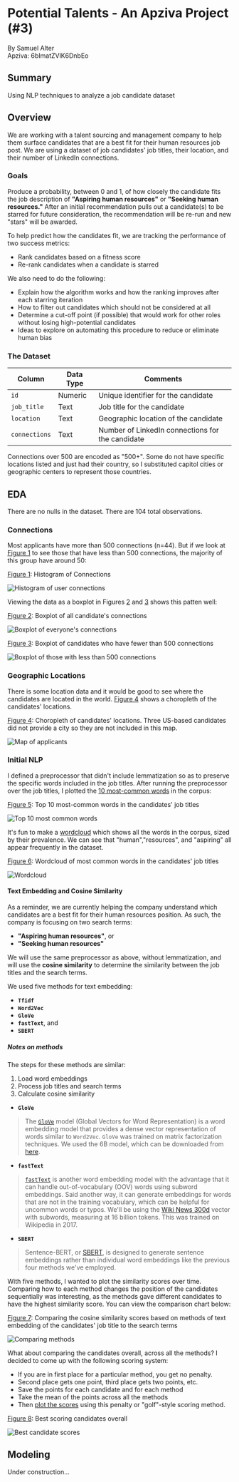 # Potential Talents - An Apziva Project (#3)
By Samuel Alter  
Apziva: 6bImatZVlK6DnbEo

## Summary<a name='summary'></a>

Using NLP techniques to analyze a job candidate dataset

## Overview<a name='overview'></a>

We are working with a talent sourcing and management company to help them surface candidates that are a best fit for their human resources job post. We are using a dataset of job candidates' job titles, their location, and their number of LinkedIn connections.

### Goals<a name='goals'></a>

Produce a probability, between 0 and 1, of how closely the candidate fits the job description of **"Aspiring human resources"** or **"Seeking human resources."** After an initial recommendation pulls out a candidate(s) to be starred for future consideration, the recommendation will be re-run and new "stars" will be awarded.

To help predict how the candidates fit, we are tracking the performance of two success metrics:
* Rank candidates based on a fitness score
* Re-rank candidates when a candidate is starred

We also need to do the following:
* Explain how the algorithm works and how the ranking improves after each starring iteration
* How to filter out candidates which should not be considered at all
* Determine a cut-off point (if possible) that would work for other roles without losing high-potential candidates
* Ideas to explore on automating this procedure to reduce or eliminate human bias

### The Dataset<a name='dataset'></a>

| Column | Data Type | Comments |
|---|---|---|
| `id` | Numeric | Unique identifier for the candidate |
| `job_title` | Text | Job title for the candidate |
| `location` | Text | Geographic location of the candidate |
| `connections` | Text | Number of LinkedIn connections for the candidate |

Connections over 500 are encoded as "500+". Some do not have specific locations listed and just had their country, so I substituted capitol cities or geographic centers to represent those countries.

## EDA <a name='eda'></a>

There are no nulls in the dataset. There are 104 total observations.

### Connections<a name='connections'></a>

Most applicants have more than 500 connections (n=44). But if we look at [Figure 1](#fig1) to see those that have less than 500 connections, the majority of this group have around 50:

[Figure 1](#fig1): Histogram of Connections

![Histogram of user connections](figures/3_histogram_connections.jpg)

Viewing the data as a boxplot in Figures [2](#fig2) and [3](#fig3) shows this patten well:

[Figure 2](#fig2): Boxplot of all candidate's connections

![Boxplot of everyone's connections](figures/3_boxplot_connections.jpg)

[Figure 3](#fig3): Boxplot of candidates who have fewer than 500 connections

![Boxplot of those with less than 500 connections](figures/3_boxplot_no500.jpg)

### Geographic Locations<a name='map'></a>

There is some location data and it would be good to see where the candidates are located in the world. [Figure 4](#fig4) shows a choropleth of the candidates' locations.

[Figure 4](#fig4): Choropleth of candidates' locations. 
Three US-based candidates did not provide a city so they are not included in this map.

![Map of applicants](figures/3_map_choropleth.jpg)

### Initial NLP <a name='nlp-init'></a>

I defined a preprocessor that didn't include lemmatization so as to preserve the specific words included in the job titles. After running the preprocessor over the job titles, I plotted the [10 most-common words](#fig5) in the corpus:

[Figure 5](#fig5): Top 10 most-common words in the candidates' job titles

![Top 10 most common words](figures/3_top10words.jpg)

It's fun to make a [wordcloud](#fig6) which shows all the words in the corpus, sized by their prevalence. We can see that "human","resources", and "aspiring" all appear frequently in the dataset.

[Figure 6](#fig6): Wordcloud of most common words in the candidates' job titles

![Wordcloud](figures/3_wordcloud.jpg)

#### Text Embedding and Cosine Similarity<a name='embedding'></a>

As a reminder, we are currently helping the company understand which candidates are a best fit for their human resources position. As such, the company is focusing on two search terms:  
* **"Aspiring human resources"**, or
* **"Seeking human resources"**

We will use the same preprocessor as above, without lemmatization, and will use the **cosine similarity** to determine the similarity between the job titles and the search terms.

We used five methods for text embedding:  
* **`Tfidf`**
* **`Word2Vec`**
* **`GloVe`**
* **`fastText`**, and
* **`SBERT`**

##### Notes on methods<a name='notes'></a>

The steps for these methods are similar:  
1. Load word embeddings
1. Process job titles and search terms
1. Calculate cosine similarity

* **`GloVe`**
> The [`GloVe`](https://nlp.stanford.edu/projects/glove/) model (Global Vectors for Word Representation) is a word embedding model that provides a dense vector representation of words similar to `Word2Vec`. `GloVe` was trained on matrix factorization techniques.
> We used the 6B model, which can be downloaded from [here](https://nlp.stanford.edu/data/glove.6B.zip).

* **`fastText`**
> [`fastText`](https://fasttext.cc) is another word embedding model with the advantage that it can handle out-of-vocabulary (OOV) words using subword embeddings. Said another way, it can generate embeddings for words that are not in the training vocabulary, which can be helpful for uncommon words or typos.
> We'll be using the [Wiki News 300d](https://dl.fbaipublicfiles.com/fasttext/vectors-english/wiki-news-300d-1M-subword.vec.zip) vector with subwords, measuring at 16 billion tokens. This was trained on Wikipedia in 2017.

* **`SBERT`**
> Sentence-BERT, or [SBERT](https://www.sbert.net), is designed to generate sentence embeddings rather than individual word embeddings like the previous four methods we've employed.

With five methods, I wanted to plot the similarity scores over time. Comparing how to each method changes the position of the candidates sequentially was interesting, as the methods gave different candidates to have the highest similarity score. You can view the comparison chart below:

[Figure 7](#fig7): Comparing the cosine similarity scores based on methods of text embedding of the candidates' job title to the search terms

![Comparing methods](figures/3_methods.jpg)

What about comparing the candidates overall, across all the methods? I decided to come up with the following scoring system:  
* If you are in first place for a particular method, you get no penalty.
* Second place gets one point, third place gets two points, etc.
* Save the points for each candidate and for each method
* Take the mean of the points across all the methods
* Then [plot the scores](#fig8) using this penalty or "golf"-style scoring method.

[Figure 8](#fig8): Best scoring candidates overall

![Best candidate scores](figures/3_overallscores.jpg)

## Modeling <a name='modeling'></a>

Under construction...
